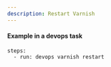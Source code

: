 ```yaml
---
description: Restart Varnish
---
```


#### Example in a devops task

    steps:
      - run: devops varnish restart

